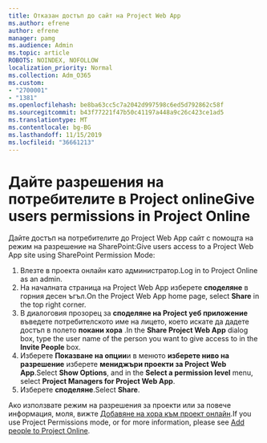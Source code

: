 ```yaml
---
title: Отказан достъп до сайт на Project Web App
ms.author: efrene
author: efrene
manager: pamg
ms.audience: Admin
ms.topic: article
ROBOTS: NOINDEX, NOFOLLOW
localization_priority: Normal
ms.collection: Adm_O365
ms.custom:
- "2700001"
- "1381"
ms.openlocfilehash: be8ba63cc5c7a2042d997598c6ed5d792862c58f
ms.sourcegitcommit: b43f77221f47b50c41197a448a9c26c423ce1ad5
ms.translationtype: MT
ms.contentlocale: bg-BG
ms.lasthandoff: 11/15/2019
ms.locfileid: "36661213"
---
```

# <a name="give-users-permissions-in-project-online"></a><span data-ttu-id="b6755-102">Дайте разрешения на потребителите в Project online</span><span class="sxs-lookup"><span data-stu-id="b6755-102">Give users permissions in Project Online</span></span>

<span data-ttu-id="b6755-103">Дайте достъп на потребителите до Project Web App сайт с помощта на режим на разрешение на SharePoint:</span><span class="sxs-lookup"><span data-stu-id="b6755-103">Give users access to a Project Web App site using SharePoint Permission Mode:</span></span>

1. <span data-ttu-id="b6755-104">Влезте в проекта онлайн като администратор.</span><span class="sxs-lookup"><span data-stu-id="b6755-104">Log in to Project Online as an admin.</span></span>
2. <span data-ttu-id="b6755-105">На началната страница на Project Web App изберете **споделяне** в горния десен ъгъл.</span><span class="sxs-lookup"><span data-stu-id="b6755-105">On the Project Web App home page, select **Share** in the top right corner.</span></span>
3. <span data-ttu-id="b6755-106">В диалоговия прозорец за **споделяне на Project уеб приложение** въведете потребителското име на лицето, което искате да дадете достъп в полето **покани хора** .</span><span class="sxs-lookup"><span data-stu-id="b6755-106">In the **Share Project Web App** dialog box, type the user name of the person you want to give access to in the **Invite People** box.</span></span>
4. <span data-ttu-id="b6755-107">Изберете **Показване на опции**и в менюто **изберете ниво на разрешение** изберете **мениджъри проекти за Project Web App**.</span><span class="sxs-lookup"><span data-stu-id="b6755-107">Select **Show Options**, and in the **Select a permission level** menu, select **Project Managers for Project Web App**.</span></span>
5. <span data-ttu-id="b6755-108">Изберете **споделяне**.</span><span class="sxs-lookup"><span data-stu-id="b6755-108">Select **Share**.</span></span>

<span data-ttu-id="b6755-109">Ако използвате режим на разрешения за проекти или за повече информация, моля, вижте [Добавяне на хора към проект онлайн](https://docs.microsoft.com/projectonline/step-2-add-people-to-project-online).</span><span class="sxs-lookup"><span data-stu-id="b6755-109">If you use Project Permissions mode, or for more information, please see [Add people to Project Online](https://docs.microsoft.com/projectonline/step-2-add-people-to-project-online).</span></span>
